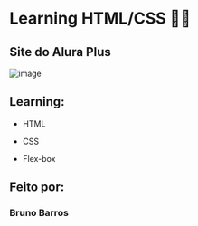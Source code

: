 # Learning HTML/CSS :man_technologist:
## Site do Alura Plus
![image](https://github.com/Carvalho-BCB/Learning-HTML-CSS/assets/144745701/dceccbcd-f3cf-480d-a5d6-6b7610d0bed5)
## Learning:

* HTML

* CSS

* Flex-box

## Feito por:

### Bruno Barros
